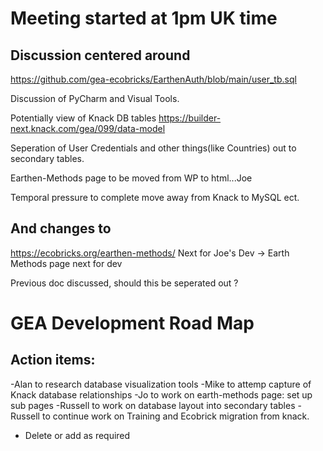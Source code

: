 
# Meeting started at 1pm UK time

## Discussion centered around

https://github.com/gea-ecobricks/EarthenAuth/blob/main/user_tb.sql 

Discussion of PyCharm and Visual Tools.

Potentially view of Knack DB tables
   https://builder-next.knack.com/gea/099/data-model

Seperation of User Credentials and other things(like Countries) out to secondary tables.

Earthen-Methods page to be moved from WP to html...Joe

Temporal pressure to complete move away from Knack to MySQL ect.

## And changes to
https://ecobricks.org/earthen-methods/ Next for Joe's Dev -> Earth Methods page next for dev  


Previous doc discussed, should this be seperated out ?
#  **GEA Development Road Map**


## Action items:
-Alan to research database visualization tools
-Mike to attemp capture of Knack database relationships
-Jo to work on earth-methods page: set up sub pages
-Russell to work on database layout into secondary tables
-Russell to continue work on Training and Ecobrick migration from knack.


- Delete or add as required
